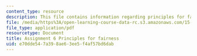 ```yaml
---
content_type: resource
description: This file contains information regarding principles for fairness.
file: /media/https%3A/open-learning-course-data-rc.s3.amazonaws.com/15-067-competitive-decision-making-and-negotiation-spring-2011/e70dde547a398ae63ee5f4af57bd6dab_MIT15_067S11_assgn06fairne.pdf
file_type: application/pdf
resourcetype: Document
title: Assignment 6 Principles for fairness
uid: e70dde54-7a39-8ae6-3ee5-f4af57bd6dab
---
```

